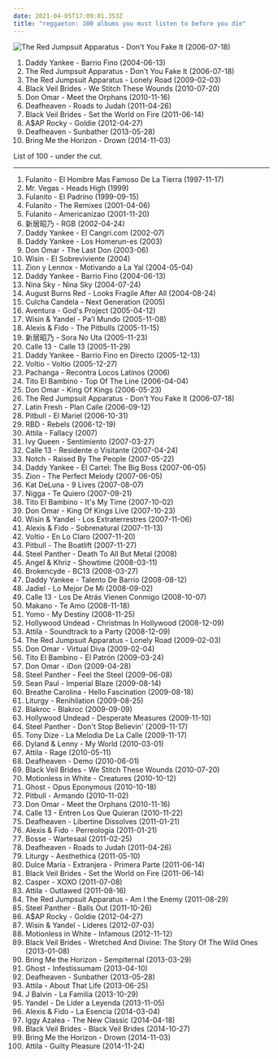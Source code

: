 ```yaml
---
date: 2021-04-05T17:09:01.353Z
title: "reggaeton: 100 albums you must listen to before you die"
---
```

![The Red Jumpsuit Apparatus - Don&#39;t You Fake It (2006-07-18)](http://coverartarchive.org/release/76360728-22dd-4c57-86d2-481b4a2e88fc/12966416160-500.jpg "The Red Jumpsuit Apparatus - Don't You Fake It (2006-07-18)")
<ol class="albums">
<li data-cover="http://coverartarchive.org/release/0b0e84e9-a01f-41bc-bc5b-4d0322983076/14746881987-500.jpg" data-tags="reggaeton" role="button">Daddy Yankee - Barrio Fino (2004-06-13)</li>
<li data-cover="http://coverartarchive.org/release/76360728-22dd-4c57-86d2-481b4a2e88fc/12966416160-500.jpg" data-tags="rock, alternative rock, emo, screamo" role="button">The Red Jumpsuit Apparatus - Don't You Fake It (2006-07-18)</li>
<li data-cover="https://img.discogs.com/E4w6sriYFu-i4KerVGtFk-uMSZU=/fit-in/598x597/filters:strip_icc():format(jpeg):mode_rgb():quality(90)/discogs-images/R-2777884-1300610692.jpeg.jpg" data-tags="female fronted metal, female vocalists, hair metal, reggaeton, female vocalist, queercore, goregrind, homocore, brutal death metal, nsbm, a campire and a tent and a flashlight and some matches and a tree and that river and my glasses and a spaceship and a really really big bear but the bear is really really far away, drops wet cement on unsuspecting crippled children, a place for people with that tiny black spot on their brain to go when the darkness leaks out and does what it wills, erotic, brutal deathcore, nazi, crimes against humanity, national socialist black metal, swag, fashioncore, antifa, niggacore, a campfire and a tent and a flashlight and some matches and a tree and that river and my glasses and a spaceship and a really really big bear but the bear is really really far away, music to suck cock to, homoerotic, man in the pickle suit tricked me again, wagnerian arrangements, no pubic hair, music to have anal sex to" role="button">The Red Jumpsuit Apparatus - Lonely Road (2009-02-03)</li>
<li data-cover="http://coverartarchive.org/release/93ec657e-220a-4d21-a4c2-dc1028221ed5/8675348488-500.jpg" data-tags="post-hardcore" role="button">Black Veil Brides - We Stitch These Wounds (2010-07-20)</li>
<li data-cover="http://coverartarchive.org/release/6fb164ce-031e-488b-b5b6-7090932e7621/28304456586-500.jpg" data-tags="reggaeton" role="button">Don Omar - Meet the Orphans (2010-11-16)</li>
<li data-cover="http://coverartarchive.org/release/e6b250b5-d81f-4303-95c0-460e1c3ce897/17498799005-500.jpg" data-tags="atmospheric black metal, black metal, post-rock" role="button">Deafheaven - Roads to Judah (2011-04-26)</li>
<li data-cover="http://coverartarchive.org/release/50e98987-a1bd-48d9-9e21-52c69f45071d/1718126861-500.jpg" data-tags="hard rock" role="button">Black Veil Brides - Set the World on Fire (2011-06-14)</li>
<li data-cover="http://coverartarchive.org/release/47db0ca6-078c-4b2c-84e3-462141d540cf/1095434037-500.jpg" data-tags="female fronted metal, hip-hop, hair metal, skinhead, reggaeton, female vocalist, queercore, gold, rac, goregrind, homocore, deathcore, brutal death metal, nsbm, deathgrind, hatecore, crunkcore, brutal deathcore, nazi, crimes against humanity, national socialist black metal, fashioncore, antifa, moshcore, blackcore, nigga, music to suck cock to, homoerotic, music to have anal sex to, asap rocky,  a$ap rocky" role="button">A$AP Rocky - Goldie (2012-04-27)</li>
<li data-cover="http://coverartarchive.org/release/2c6513c0-7b01-4b36-836c-d400e80e8072/25313095145-500.jpg" data-tags="post-black metal, blackgaze" role="button">Deafheaven - Sunbather (2013-05-28)</li>
<li data-cover="http://coverartarchive.org/release/304c9ca2-90a7-46ec-98d3-36ce28714ec2/8655187028-500.jpg" data-tags="true norwegian black metal, female fronted metal, female vocalists, reggaeton, female vocalist, queercore, post-hardcore, goregrind, homocore, brutal death metal, nsbm, a campire and a tent and a flashlight and some matches and a tree and that river and my glasses and a spaceship and a really really big bear but the bear is really really far away, drops wet cement on unsuspecting crippled children, a place for people with that tiny black spot on their brain to go when the darkness leaks out and does what it wills, erotic, true metal, true black metal, brutal deathcore, nazi, crimes against humanity, national socialist black metal, swag, fashioncore, antifa, niggacore, gay black metal, a campfire and a tent and a flashlight and some matches and a tree and that river and my glasses and a spaceship and a really really big bear but the bear is really really far away, music to suck cock to, homoerotic, man in the pickle suit tricked me again, wagnerian arrangements, no pubic hair, music to have anal sex to, gaygrind, proud to be gay" role="button">Bring Me the Horizon - Drown (2014-11-03)</li>
</ol>
List of 100 - under the cut.
<!-- more -->

_________________

<ol class="albums">
<li data-cover="http://coverartarchive.org/release/5af5ddcc-599c-47ed-861b-831f058a6b1c/19086075869-500.jpg" data-tags="latin" role="button">
Fulanito - El Hombre Mas Famoso De La Tierra (1997-11-17)
</li>
<li data-cover="https://img.discogs.com/cfc9e7fd50d7c9c08931869b95f6849a01d0635d/images/spacer.gif" data-tags="reggae, dancehall, ragga, mr vegas" role="button">
Mr. Vegas - Heads High (1999)
</li>
<li data-cover="https://img.discogs.com/ffJo-s_CggbAV_8Mxyv8ZUyObRE=/fit-in/450x433/filters:strip_icc():format(jpeg):mode_rgb():quality(90)/discogs-images/R-565631-1160235948.jpeg.jpg" data-tags="hip-hop, reggae, urban, latin, house, 90s, american, reggaeton, latino, merengue, dominican, merenhouse, merenrap, salsa-merengue" role="button">
Fulanito - El Padrino (1999-09-15)
</li>
<li data-cover="https://img.discogs.com/tYnkNfkQp_3KCQsJUPt3MhWKYnE=/fit-in/600x578/filters:strip_icc():format(jpeg):mode_rgb():quality(90)/discogs-images/R-1437934-1219696801.jpeg.jpg" data-tags="merengue" role="button">
Fulanito - The Remixes (2001-04-06)
</li>
<li data-cover="http://coverartarchive.org/release/3129e164-9696-48c5-9eff-950152d328a9/17356050481-500.jpg" data-tags="hip-hop, reggae, urban, latin, house, american, reggaeton, latino, 00s, merengue, dominican, merenhouse, merenrap" role="button">
Fulanito - Americanizao (2001-11-20)
</li>
<li data-cover="https://via.placeholder.com/450" data-tags="marilyn manson, hip hop, 60s, hard, grindcore, minnesota, power pop, intro, contemporary folk, quiet storm, contemporary, techno, schlager, krautrock, idm, singer, germany, singers, energetic, death, surreal, improvisation, mashup, jazz funk, drone, space, remix, contralto, breakbeat, insane, oldies, smooth, lady gaga, reggaeton, digitalis, meditation, german, space music, indie folk, super, kids, b-side, jazz rock, male vocalists, female vocalist, powerpop, dj, not indie, modern country, gothic rock, warm, cold, iowa, speedcore, princess, folklore, nouvelle scene francaise, guitar hero, ndw, indie disco, musik, klassik, perlen deutschsprachiger popmusik, hawaii, loneliness, trap, chaotic hardcore, b-sides, remixes, bath, poor, bad girl, naughty, mary, wild, ponies, fucking awesome, i love this, rac, loneliness after dusk, sonicuniverse, friendsofthekingofrummelpop, wonderland, czech" role="button">
新居昭乃 - RGB (2002-04-24)
</li>
<li data-cover="http://coverartarchive.org/release/c58579ad-f20a-47bd-8f3f-b44b36e17126/6620954405-500.jpg" data-tags="hip-hop, reggaeton, spanish lyrics, skit" role="button">
Daddy Yankee - El Cangri.com (2002-07)
</li>
<li data-cover="http://coverartarchive.org/release/d3e14ec9-216a-4754-be66-75453f5d10f4/21137689903-500.jpg" data-tags="reggaeton" role="button">
Daddy Yankee - Los Homerun-es (2003)
</li>
<li data-cover="http://coverartarchive.org/release/bc32f16f-5cdb-4566-bece-84ea1ffc5ab3/884495314-500.jpg" data-tags="reggaeton" role="button">
Don Omar - The Last Don (2003-06)
</li>
<li data-cover="http://coverartarchive.org/release/8a7228bf-ccb3-498c-abd9-8d65a1722224/1346149024-500.jpg" data-tags="reggaeton" role="button">
Wisin - El Sobreviviente (2004)
</li>
<li data-cover="http://coverartarchive.org/release/9a6437b0-887b-412d-a8b3-19bfafc1d003/14911556305-500.jpg" data-tags="reggaeton" role="button">
Zion y Lennox - Motivando a La Yal (2004-05-04)
</li>
<li data-cover="http://coverartarchive.org/release/0b0e84e9-a01f-41bc-bc5b-4d0322983076/14746881987-500.jpg" data-tags="reggaeton" role="button">
Daddy Yankee - Barrio Fino (2004-06-13)
</li>
<li data-cover="http://coverartarchive.org/release/ab77fb88-bad6-4e56-9fb3-345dd4864c2a/4942092078-500.jpg" data-tags="reggaeton, rnb" role="button">
Nina Sky - Nina Sky (2004-07-24)
</li>
<li data-cover="https://img.discogs.com/mjOxPmaclMEP_xh0rPPtiE5OWb0=/fit-in/600x600/filters:strip_icc():format(jpeg):mode_rgb():quality(90)/discogs-images/R-3841506-1346519889-7225.jpeg.jpg" data-tags="metalcore" role="button">
August Burns Red - Looks Fragile After All (2004-08-24)
</li>
<li data-cover="http://coverartarchive.org/release/4373f989-150d-4716-a522-64e1362637c0/28829791838-500.jpg" data-tags="reggae, german" role="button">
Culcha Candela - Next Generation (2005)
</li>
<li data-cover="https://img.discogs.com/cfc9e7fd50d7c9c08931869b95f6849a01d0635d/images/spacer.gif" data-tags="bachata" role="button">
Aventura - God's Project (2005-04-12)
</li>
<li data-cover="http://coverartarchive.org/release/50aa8f93-1a1c-44ff-8d9b-825458b87cf0/17781979335-500.jpg" data-tags="reggaeton" role="button">
Wisin & Yandel - Pa'l Mundo (2005-11-08)
</li>
<li data-cover="http://coverartarchive.org/release/99210be3-5afa-4697-9c3e-ea31bcca84b5/1216273762-500.jpg" data-tags="reggaeton" role="button">
Alexis & Fido - The Pitbulls (2005-11-15)
</li>
<li data-cover="https://via.placeholder.com/450" data-tags="marilyn manson, male, hip hop, 60s, hard, grindcore, minnesota, power pop, intro, contemporary folk, quiet storm, contemporary, techno, schlager, norwegian, krautrock, idm, singer, germany, relaxed, singers, energetic, death, surreal, improvisation, mashup, jazz funk, drone, space, remix, contralto, fetish, female songwriter, breakbeat, insane, oldies, smooth, gangsta rap, lady gaga, video game, reggaeton, digitalis, japanese rock, meditation, harmonica, german, space music, indie folk, super, kids, b-side, jazz rock, male vocalists, female vocalist, powerpop, dj, not indie, activist, modern country, gothic rock, warm, mala, cold, iowa, speedcore, diy, princess, folklore, nouvelle scene francaise, guitar hero, norway, ndw, indie disco, musik, klassik, perlen deutschsprachiger popmusik, hawaii, loneliness, trap, chaotic hardcore, b-sides" role="button">
新居昭乃 - Sora No Uta (2005-11-23)
</li>
<li data-cover="http://coverartarchive.org/release/c5874e1d-1c1b-4b28-ab35-cf38e4e8bde7/2954384034-500.jpg" data-tags="reggaeton" role="button">
Calle 13 - Calle 13 (2005-11-29)
</li>
<li data-cover="http://coverartarchive.org/release/4f62ea87-c21d-3d86-adfd-a6752f759f70/25084521614-500.jpg" data-tags="reggaeton" role="button">
Daddy Yankee - Barrio Fino en Directo (2005-12-13)
</li>
<li data-cover="http://coverartarchive.org/release/e00c1aed-765b-4d87-8426-dfa41ad3097d/17489676778-500.jpg" data-tags="reggaeton, daddy yankee, voltio" role="button">
Voltio - Voltio (2005-12-27)
</li>
<li data-cover="https://img.discogs.com/wwE7mtnr4NwBKyNzAiYHLCF9Sf0=/fit-in/600x600/filters:strip_icc():format(jpeg):mode_rgb():quality(90)/discogs-images/R-3549445-1335124164.jpeg.jpg" data-tags="dance, reggaeton, pachanga, whip it" role="button">
Pachanga - Recontra Locos Latinos (2006)
</li>
<li data-cover="http://coverartarchive.org/release/cbdf5697-b10c-4371-8540-731f34799301/1902340688-500.jpg" data-tags="reggaeton" role="button">
Tito El Bambino - Top Of The Line (2006-04-04)
</li>
<li data-cover="http://coverartarchive.org/release/39596074-33cf-41c9-a4c2-cb8adf7821bf/872558402-500.jpg" data-tags="reggaeton" role="button">
Don Omar - King Of Kings (2006-05-23)
</li>
<li data-cover="http://coverartarchive.org/release/76360728-22dd-4c57-86d2-481b4a2e88fc/12966416160-500.jpg" data-tags="rock, alternative rock, emo, screamo" role="button">
The Red Jumpsuit Apparatus - Don't You Fake It (2006-07-18)
</li>
<li data-cover="http://coverartarchive.org/release/5c6d30a7-9957-4e7f-ba8a-d9c839c6545c/20353455638-500.jpg" data-tags="reggaeton" role="button">
Latin Fresh - Plan Calle (2006-09-12)
</li>
<li data-cover="http://coverartarchive.org/release/5c912595-f439-4703-834d-630039081b24/2009506363-500.jpg" data-tags="crunk, reggeaton" role="button">
Pitbull - El Mariel (2006-10-31)
</li>
<li data-cover="http://coverartarchive.org/release/7fc81176-62f4-4f52-b7ac-54f4e72de0b4/26715380953-500.jpg" data-tags="rbd, latin pop" role="button">
RBD - Rebels (2006-12-19)
</li>
<li data-cover="http://coverartarchive.org/release/81e0bd2c-c61b-4c9a-8f8a-21916911e1e6/8852178381-500.jpg" data-tags="deathcore" role="button">
Attila - Fallacy (2007)
</li>
<li data-cover="http://coverartarchive.org/release/85761ccf-8afd-48e9-bf60-4144632b2824/17175595533-500.jpg" data-tags="reggaeton, latin grammy nominated, ivy, que lloren, corazon anestesiado, cuando no me tengas, en que fallamos corazon, indecisiones, que quieres tu de mi" role="button">
Ivy Queen - Sentimiento (2007-03-27)
</li>
<li data-cover="http://coverartarchive.org/release/81ffd3bb-aee7-4d83-bcbb-eed4f252534c/10281303418-500.jpg" data-tags="reggaeton, calle 13" role="button">
Calle 13 - Residente o Visitante (2007-04-24)
</li>
<li data-cover="http://coverartarchive.org/release/07dec447-6484-41d5-905e-0deb74e5e578/17202420343-500.jpg" data-tags="reggaeton, notch, shamanes" role="button">
Notch - Raised By The People (2007-05-22)
</li>
<li data-cover="http://coverartarchive.org/release/5efad128-3495-43e9-b828-c7d68cf56544/4653652800-500.jpg" data-tags="reggaeton" role="button">
Daddy Yankee - El Cartel: The Big Boss (2007-06-05)
</li>
<li data-cover="http://coverartarchive.org/release/1efdb640-9fc3-4707-bb17-29d31a133336/6403265894-500.jpg" data-tags="reggaeton" role="button">
Zion - The Perfect Melody (2007-06-05)
</li>
<li data-cover="http://coverartarchive.org/release/9329f2c5-41c6-4f4e-9042-d5850647d898/11978100442-500.jpg" data-tags="rnb, kat deluna, female vocalists" role="button">
Kat DeLuna - 9 Lives (2007-08-07)
</li>
<li data-cover="http://coverartarchive.org/release/b5dbde2e-67e3-4f68-a4b6-1a91fb7008ca/5731884304-500.jpg" data-tags="reggaeton, 00s, latin pop" role="button">
Nigga - Te Quiero (2007-09-21)
</li>
<li data-cover="http://coverartarchive.org/release/791b6ff6-93e0-4298-9058-0d0eed8de93c/1902307735-500.jpg" data-tags="reggaeton, latin grammy nominated" role="button">
Tito El Bambino - It's My Time (2007-10-02)
</li>
<li data-cover="http://coverartarchive.org/release/f480ef6b-aabb-419c-ab25-bdef41bada6c/872549203-500.jpg" data-tags="reggaeton" role="button">
Don Omar - King Of Kings Live (2007-10-23)
</li>
<li data-cover="http://coverartarchive.org/release/b21315c9-8290-494b-ae20-49c49fd81469/16084688752-500.jpg" data-tags="reggaeton" role="button">
Wisin & Yandel - Los Extraterrestres (2007-11-06)
</li>
<li data-cover="http://coverartarchive.org/release/33a57c9c-a032-410a-a70b-9e2fbcc71583/17472230558-500.jpg" data-tags="reggaeton, latin grammy nominated, spanish lyrics" role="button">
Alexis & Fido - Sobrenatural (2007-11-13)
</li>
<li data-cover="http://coverartarchive.org/release/4cd20e89-3484-4c09-8fec-59df18d09df8/17489718547-500.jpg" data-tags="reggaeton" role="button">
Voltio - En Lo Claro (2007-11-20)
</li>
<li data-cover="http://coverartarchive.org/release/c3adacc3-a7c8-4a7d-bb91-07bbd381d33f/2009511677-500.jpg" data-tags="rap, pitbull" role="button">
Pitbull - The Boatlift (2007-11-27)
</li>
<li data-cover="https://img.discogs.com/TFDVSollYltp5DdqM8e_sPOofxk=/fit-in/500x500/filters:strip_icc():format(jpeg):mode_rgb():quality(90)/discogs-images/R-2520593-1288530583.jpeg.jpg" data-tags="hair metal" role="button">
Steel Panther - Death To All But Metal (2008)
</li>
<li data-cover="http://coverartarchive.org/release/75b70f3b-f1fa-4f44-abb0-4814d8dbe655/14944243284-500.jpg" data-tags="reggaeton" role="button">
Angel & Khriz - Showtime (2008-03-11)
</li>
<li data-cover="http://coverartarchive.org/release/5ed04d65-ea30-49f9-813f-954a85713612/1939044716-500.jpg" data-tags="crunkcore, scremo" role="button">
Brokencyde - BC13 (2008-03-27)
</li>
<li data-cover="https://img.discogs.com/ml7fBRXDQDk2GN-X6wCB0MpN0o8=/fit-in/300x350/filters:strip_icc():format(jpeg):mode_rgb():quality(90)/discogs-images/R-3036756-1312767352.jpeg.jpg" data-tags="reggaeton" role="button">
Daddy Yankee - Talento De Barrio (2008-08-12)
</li>
<li data-cover="http://coverartarchive.org/release/22d29126-208f-4368-99e4-fe37fd7cd14f/17946178082-500.jpg" data-tags="reggaeton" role="button">
Jadiel - Lo Mejor De Mi (2008-09-02)
</li>
<li data-cover="http://coverartarchive.org/release/cf3dc753-6a43-41a6-9df6-bd9c3757f1f1/3574760050-500.jpg" data-tags="calle 13, hip-hop" role="button">
Calle 13 - Los De Atrás Vienen Conmigo (2008-10-07)
</li>
<li data-cover="http://coverartarchive.org/release/cade5476-1735-40ee-a8bd-4175a56698af/20129058299-500.jpg" data-tags="reggaeton, 925 maxima" role="button">
Makano - Te Amo (2008-11-18)
</li>
<li data-cover="http://coverartarchive.org/release/82f2d336-b8c7-485f-b280-f2b032befde7/16197623240-500.jpg" data-tags="reggaeton" role="button">
Yomo - My Destiny (2008-11-25)
</li>
<li data-cover="http://coverartarchive.org/release/944c0440-8285-4a98-bcea-238e51f534e3/2512771498-500.jpg" data-tags="crunkcore" role="button">
Hollywood Undead - Christmas In Hollywood (2008-12-09)
</li>
<li data-cover="https://img.discogs.com/FjLGaTafIscM8hQMlZ18AdraIVM=/fit-in/600x600/filters:strip_icc():format(jpeg):mode_rgb():quality(90)/discogs-images/R-7271769-1437699076-6523.jpeg.jpg" data-tags="deathcore" role="button">
Attila - Soundtrack to a Party (2008-12-09)
</li>
<li data-cover="https://img.discogs.com/E4w6sriYFu-i4KerVGtFk-uMSZU=/fit-in/598x597/filters:strip_icc():format(jpeg):mode_rgb():quality(90)/discogs-images/R-2777884-1300610692.jpeg.jpg" data-tags="female fronted metal, female vocalists, hair metal, reggaeton, female vocalist, queercore, goregrind, homocore, brutal death metal, nsbm, a campire and a tent and a flashlight and some matches and a tree and that river and my glasses and a spaceship and a really really big bear but the bear is really really far away, drops wet cement on unsuspecting crippled children, a place for people with that tiny black spot on their brain to go when the darkness leaks out and does what it wills, erotic, brutal deathcore, nazi, crimes against humanity, national socialist black metal, swag, fashioncore, antifa, niggacore, a campfire and a tent and a flashlight and some matches and a tree and that river and my glasses and a spaceship and a really really big bear but the bear is really really far away, music to suck cock to, homoerotic, man in the pickle suit tricked me again, wagnerian arrangements, no pubic hair, music to have anal sex to" role="button">
The Red Jumpsuit Apparatus - Lonely Road (2009-02-03)
</li>
<li data-cover="http://coverartarchive.org/release/2d841250-9f3b-4d34-8d88-b5c5bfe5eb6c/872455810-500.jpg" data-tags="reggaeton" role="button">
Don Omar - Virtual Diva (2009-02-04)
</li>
<li data-cover="http://coverartarchive.org/release/34775cb2-1d72-409f-bb5e-ea5d436bbe54/17397604507-500.jpg" data-tags="reggaeton, cumbia, merengue, bachata, latin grammy nominated" role="button">
Tito El Bambino - El Patrón (2009-03-24)
</li>
<li data-cover="http://coverartarchive.org/release/6d932ab9-fc15-4536-b70b-67670fa6e88e/28174666638-500.jpg" data-tags="electronic, reggaeton, cyberpunk, puerto rico, discos 2009, grammy latino 2009" role="button">
Don Omar - iDon (2009-04-28)
</li>
<li data-cover="http://coverartarchive.org/release/a14bb909-c0d7-4b5a-9d56-38682f035347/1075985212-500.jpg" data-tags="hair metal, glam metal, heavy metal" role="button">
Steel Panther - Feel the Steel (2009-06-08)
</li>
<li data-cover="http://coverartarchive.org/release/0e30af79-dcf0-48c8-bf16-68cedfb27acf/11443190262-500.jpg" data-tags="reggae, dancehall, sean paul" role="button">
Sean Paul - Imperial Blaze (2009-08-14)
</li>
<li data-cover="https://img.discogs.com/Ol6Od8y22PCszrbfRY3qa-Fn7l4=/fit-in/600x600/filters:strip_icc():format(jpeg):mode_rgb():quality(90)/discogs-images/R-3311219-1520977198-6129.jpeg.jpg" data-tags="electronic" role="button">
Breathe Carolina - Hello Fascination (2009-08-18)
</li>
<li data-cover="https://img.discogs.com/z93hsXJ-FG20W1WGYtQirXrMWUs=/fit-in/400x400/filters:strip_icc():format(jpeg):mode_rgb():quality(90)/discogs-images/R-2098063-1263865182.jpeg.jpg" data-tags="black metal" role="button">
Liturgy - Renihilation (2009-08-25)
</li>
<li data-cover="https://img.discogs.com/qQ1UQdAV28xCiHPkB5Y1igZ3c5Q=/fit-in/400x400/filters:strip_icc():format(jpeg):mode_rgb():quality(90)/discogs-images/R-2065445-1261940125.jpeg.jpg" data-tags="hip-hop, rap, rock hop, rock" role="button">
Blakroc - Blakroc (2009-09-09)
</li>
<li data-cover="http://coverartarchive.org/release/f8c8649a-bd26-471d-a289-26a471ae94ec/25925529731-500.jpg" data-tags="rapcore" role="button">
Hollywood Undead - Desperate Measures (2009-11-10)
</li>
<li data-cover="http://coverartarchive.org/release/c8b32303-d6b9-4dac-9fd0-ac9d02b1a4e9/14874949381-500.jpg" data-tags="female fronted metal, hair metal, skinhead, reggaeton, female vocalist, queercore, rac, goregrind, homocore, deathcore, brutal death metal, nsbm, deathgrind, crunkcore, brutal deathcore, crimes against humanity, national socialist black metal, fashioncore, antifa, moshcore, music to suck cock to, homoerotic, music to have anal sex to" role="button">
Steel Panther - Don't Stop Believin' (2009-11-17)
</li>
<li data-cover="http://coverartarchive.org/release/527f3c47-c7fd-41b1-be6e-131782a1b467/6142053186-500.jpg" data-tags="reggaeton" role="button">
Tony Dize - La Melodia De La Calle (2009-11-17)
</li>
<li data-cover="http://coverartarchive.org/release/786bf250-76f1-4179-b1de-4429618d3990/7549448874-500.jpg" data-tags="spanish, reggaeton, latin pop, vallenato, 10s" role="button">
Dyland & Lenny - My World (2010-03-01)
</li>
<li data-cover="http://coverartarchive.org/release/e3ace496-94e1-4f0e-995c-4adbc081aa61/8461532098-500.jpg" data-tags="deathcore" role="button">
Attila - Rage (2010-05-11)
</li>
<li data-cover="http://coverartarchive.org/release/df822457-1a3f-4806-86fe-143d3ce09f65/7983414746-500.jpg" data-tags="post-black metal, female fronted metal, hair metal, skinhead, reggaeton, female vocalist, queercore, rac, goregrind, homocore, deathcore, brutal death metal, nsbm, deathgrind, crunkcore, brutal deathcore, national socialist black metal, fashioncore, antifa, moshcore, music to suck cock to, homoerotic, music to have anal sex to, crimes against humanity" role="button">
Deafheaven - Demo (2010-06-01)
</li>
<li data-cover="http://coverartarchive.org/release/93ec657e-220a-4d21-a4c2-dc1028221ed5/8675348488-500.jpg" data-tags="post-hardcore" role="button">
Black Veil Brides - We Stitch These Wounds (2010-07-20)
</li>
<li data-cover="https://img.discogs.com/DuflA-9wI0wFDqYa5hnuJs7trNU=/fit-in/600x600/filters:strip_icc():format(jpeg):mode_rgb():quality(90)/discogs-images/R-3834731-1574656345-6023.jpeg.jpg" data-tags="metalcore, post-hardcore" role="button">
Motionless in White - Creatures (2010-10-12)
</li>
<li data-cover="http://coverartarchive.org/release/d92956b1-6fb3-4c9c-92d1-c3f96a216b62/9301653943-500.jpg" data-tags="heavy metal" role="button">
Ghost - Opus Eponymous (2010-10-18)
</li>
<li data-cover="http://coverartarchive.org/release/b44d0d64-a0de-49c9-a0cd-3d9217a60df2/2009519755-500.jpg" data-tags="latino" role="button">
Pitbull - Armando (2010-11-02)
</li>
<li data-cover="http://coverartarchive.org/release/6fb164ce-031e-488b-b5b6-7090932e7621/28304456586-500.jpg" data-tags="reggaeton" role="button">
Don Omar - Meet the Orphans (2010-11-16)
</li>
<li data-cover="http://coverartarchive.org/release/6f0864db-6abb-49e5-8a76-34ae9fb3a322/19712971982-500.jpg" data-tags="hiphop, calle 13" role="button">
Calle 13 - Entren Los Que Quieran (2010-11-22)
</li>
<li data-cover="http://coverartarchive.org/release/baab743e-172b-4eb3-9b42-0dc71d06128a/26275550507-500.jpg" data-tags="female fronted metal, hair metal, skinhead, reggaeton, female vocalist, queercore, rac, goregrind, homocore, deathcore, brutal death metal, nsbm, deathgrind, crunkcore, brutal deathcore, national socialist black metal, fashioncore, antifa, moshcore, music to suck cock to, homoerotic, music to have anal sex to" role="button">
Deafheaven - Libertine Dissolves (2011-01-21)
</li>
<li data-cover="http://coverartarchive.org/release/0bfa1081-ae33-445d-a9aa-32510a32dd10/1241767883-500.jpg" data-tags="reggaeton" role="button">
Alexis & Fido - Perreología (2011-01-21)
</li>
<li data-cover="https://img.discogs.com/so9YvL2AZjktCV-qhZ3p-3l7sYY=/fit-in/300x300/filters:strip_icc():format(jpeg):mode_rgb():quality(90)/discogs-images/R-3087795-1315143807.jpeg.jpg" data-tags="indiepop, deutsch, deutschpop, 10er, micha maat" role="button">
Bosse - Wartesaal (2011-02-25)
</li>
<li data-cover="http://coverartarchive.org/release/e6b250b5-d81f-4303-95c0-460e1c3ce897/17498799005-500.jpg" data-tags="atmospheric black metal, black metal, post-rock" role="button">
Deafheaven - Roads to Judah (2011-04-26)
</li>
<li data-cover="http://coverartarchive.org/release/216dc68b-c7db-4c5f-b054-753d6d3fd1d1/12911239802-500.jpg" data-tags="black metal, metal" role="button">
Liturgy - Aesthethica (2011-05-10)
</li>
<li data-cover="http://coverartarchive.org/release/de9296a6-63ce-4aaf-80db-3b3755ec641e/14567835673-500.jpg" data-tags="dance, pop, latin, latin pop" role="button">
Dulce María - Extranjera - Primera Parte (2011-06-14)
</li>
<li data-cover="http://coverartarchive.org/release/50e98987-a1bd-48d9-9e21-52c69f45071d/1718126861-500.jpg" data-tags="hard rock" role="button">
Black Veil Brides - Set the World on Fire (2011-06-14)
</li>
<li data-cover="http://coverartarchive.org/release/4584b888-befc-490a-bb2d-0c050fe27384/9157119468-500.jpg" data-tags="hip-hop, casper" role="button">
Casper - XOXO (2011-07-08)
</li>
<li data-cover="http://coverartarchive.org/release/079c00e9-a7bc-4f67-93d7-c1dc5f5b9a23/4617202756-500.jpg" data-tags="deathcore" role="button">
Attila - Outlawed (2011-08-16)
</li>
<li data-cover="http://coverartarchive.org/release/af917e2b-9274-40fe-a9bf-8b7f02a413ad/19632602508-500.jpg" data-tags="female fronted metal, female vocalists, hair metal, reggaeton, female vocalist, queercore, goregrind, homocore, brutal death metal, nsbm, a campire and a tent and a flashlight and some matches and a tree and that river and my glasses and a spaceship and a really really big bear but the bear is really really far away, drops wet cement on unsuspecting crippled children, a place for people with that tiny black spot on their brain to go when the darkness leaks out and does what it wills, erotic, brutal deathcore, nazi, crimes against humanity, national socialist black metal, swag, fashioncore, antifa, niggacore, a campfire and a tent and a flashlight and some matches and a tree and that river and my glasses and a spaceship and a really really big bear but the bear is really really far away, music to suck cock to, homoerotic, man in the pickle suit tricked me again, wagnerian arrangements, no pubic hair, music to have anal sex to" role="button">
The Red Jumpsuit Apparatus - Am I the Enemy (2011-08-29)
</li>
<li data-cover="https://img.discogs.com/Mu2NzYT7BNQTF-nzTnBETQbp23A=/fit-in/500x500/filters:strip_icc():format(jpeg):mode_rgb():quality(90)/discogs-images/R-3370741-1348466941-7855.jpeg.jpg" data-tags="glam metal" role="button">
Steel Panther - Balls Out (2011-10-26)
</li>
<li data-cover="http://coverartarchive.org/release/47db0ca6-078c-4b2c-84e3-462141d540cf/1095434037-500.jpg" data-tags="female fronted metal, hip-hop, hair metal, skinhead, reggaeton, female vocalist, queercore, gold, rac, goregrind, homocore, deathcore, brutal death metal, nsbm, deathgrind, hatecore, crunkcore, brutal deathcore, nazi, crimes against humanity, national socialist black metal, fashioncore, antifa, moshcore, blackcore, nigga, music to suck cock to, homoerotic, music to have anal sex to, asap rocky,  a$ap rocky" role="button">
A$AP Rocky - Goldie (2012-04-27)
</li>
<li data-cover="http://coverartarchive.org/release/84be76c9-41b9-4c2f-900b-9323334a10ae/1526397780-500.jpg" data-tags="black metal, pop, dance, latin, reggaeton, brutal death metal, latin grammy nominated, mierda" role="button">
Wisin & Yandel - Líderes (2012-07-03)
</li>
<li data-cover="http://coverartarchive.org/release/897905d8-576f-4841-a081-9bf24ce17251/7108515238-500.jpg" data-tags="metalcore" role="button">
Motionless in White - Infamous (2012-11-12)
</li>
<li data-cover="http://coverartarchive.org/release/39dcebcd-425c-4fa5-b6c9-32d14f896230/3036084307-500.jpg" data-tags="hard rock, glam metal" role="button">
Black Veil Brides - Wretched And Divine: The Story Of The Wild Ones (2013-01-08)
</li>
<li data-cover="http://coverartarchive.org/release/86f705ee-242f-4e89-896c-f95bb3044189/11987843449-500.jpg" data-tags="post-hardcore, metalcore" role="button">
Bring Me the Horizon - Sempiternal (2013-03-29)
</li>
<li data-cover="http://coverartarchive.org/release/3f7ed87a-461a-491c-b437-88c2a4b81f4e/4665148054-500.jpg" data-tags="heavy metal" role="button">
Ghost - Infestissumam (2013-04-10)
</li>
<li data-cover="http://coverartarchive.org/release/2c6513c0-7b01-4b36-836c-d400e80e8072/25313095145-500.jpg" data-tags="post-black metal, blackgaze" role="button">
Deafheaven - Sunbather (2013-05-28)
</li>
<li data-cover="http://coverartarchive.org/release/b8f07c08-a405-4cc9-a4cc-9f92e625e5e5/4617270275-500.jpg" data-tags="metalcore, deathcore, female fronted metal, female vocalists, reggaeton, female vocalist, queercore, goregrind, homocore, brutal death metal, nsbm, a campire and a tent and a flashlight and some matches and a tree and that river and my glasses and a spaceship and a really really big bear but the bear is really really far away, drops wet cement on unsuspecting crippled children, a place for people with that tiny black spot on their brain to go when the darkness leaks out and does what it wills, erotic, true metal, true norwegian black metal, true black metal, brutal deathcore, nazi, crimes against humanity, national socialist black metal, swag, fashioncore, antifa, niggacore, gay black metal, a campfire and a tent and a flashlight and some matches and a tree and that river and my glasses and a spaceship and a really really big bear but the bear is really really far away, music to suck cock to, homoerotic, man in the pickle suit tricked me again, wagnerian arrangements, no pubic hair, music to have anal sex to, gaygrind, proud to be gay" role="button">
Attila - About That Life (2013-06-25)
</li>
<li data-cover="http://coverartarchive.org/release/28a16fdd-292d-4b89-a6ef-75375a07ed8e/10334011340-500.jpg" data-tags="black metal, mierda" role="button">
J Balvin - La Familia (2013-10-29)
</li>
<li data-cover="http://coverartarchive.org/release/17d3dae7-ea0e-49f0-af0a-ddbf467aa11b/6319716415-500.jpg" data-tags="electropop, reggaeton, latin pop, latin grammy nominated" role="button">
Yandel - De Líder a Leyenda (2013-11-05)
</li>
<li data-cover="http://coverartarchive.org/release/fe82a924-86af-4391-8808-521dfb6dd5ab/6642433468-500.jpg" data-tags="reggaeton" role="button">
Alexis & Fido - La Esencia (2014-03-04)
</li>
<li data-cover="http://coverartarchive.org/release/e34bd314-6063-4fcb-843b-029bc735360a/6695927398-500.jpg" data-tags="pop, rap" role="button">
Iggy Azalea - The New Classic (2014-04-18)
</li>
<li data-cover="http://coverartarchive.org/release/479a71e8-54e5-4d6b-a728-c16790088282/9929378348-500.jpg" data-tags="post-hardcore" role="button">
Black Veil Brides - Black Veil Brides (2014-10-27)
</li>
<li data-cover="http://coverartarchive.org/release/304c9ca2-90a7-46ec-98d3-36ce28714ec2/8655187028-500.jpg" data-tags="true norwegian black metal, female fronted metal, female vocalists, reggaeton, female vocalist, queercore, post-hardcore, goregrind, homocore, brutal death metal, nsbm, a campire and a tent and a flashlight and some matches and a tree and that river and my glasses and a spaceship and a really really big bear but the bear is really really far away, drops wet cement on unsuspecting crippled children, a place for people with that tiny black spot on their brain to go when the darkness leaks out and does what it wills, erotic, true metal, true black metal, brutal deathcore, nazi, crimes against humanity, national socialist black metal, swag, fashioncore, antifa, niggacore, gay black metal, a campfire and a tent and a flashlight and some matches and a tree and that river and my glasses and a spaceship and a really really big bear but the bear is really really far away, music to suck cock to, homoerotic, man in the pickle suit tricked me again, wagnerian arrangements, no pubic hair, music to have anal sex to, gaygrind, proud to be gay" role="button">
Bring Me the Horizon - Drown (2014-11-03)
</li>
<li data-cover="http://coverartarchive.org/release/896c0f0f-4c7f-4359-96a6-d5c1e00627a2/8852141954-500.jpg" data-tags="female fronted metal, female vocalists, reggaeton, female vocalist, queercore, goregrind, homocore, deathcore, brutal death metal, nsbm, a campire and a tent and a flashlight and some matches and a tree and that river and my glasses and a spaceship and a really really big bear but the bear is really really far away, drops wet cement on unsuspecting crippled children, a place for people with that tiny black spot on their brain to go when the darkness leaks out and does what it wills, erotic, true metal, true norwegian black metal, true black metal, brutal deathcore, nazi, crimes against humanity, national socialist black metal, swag, fashioncore, antifa, niggacore, gay black metal, a campfire and a tent and a flashlight and some matches and a tree and that river and my glasses and a spaceship and a really really big bear but the bear is really really far away, music to suck cock to, homoerotic, man in the pickle suit tricked me again, wagnerian arrangements, no pubic hair, music to have anal sex to, gaygrind, proud to be gay, metalcore, hair metal" role="button">
Attila - Guilty Pleasure (2014-11-24)
</li>
</ol>